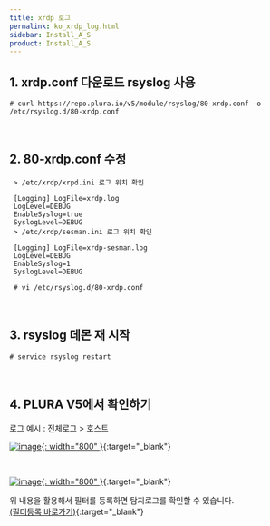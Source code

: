 ```yaml
---
title: xrdp 로그
permalink: ko_xrdp_log.html
sidebar: Install_A_S
product: Install_A_S
---
```


## 1. xrdp.conf 다운로드 rsyslog 사용

`# curl https://repo.plura.io/v5/module/rsyslog/80-xrdp.conf -o /etc/rsyslog.d/80-xrdp.conf`

<br />

## 2. 80-xrdp.conf 수정

     > /etc/xrdp/xrpd.ini 로그 위치 확인

     [Logging] LogFile=xrdp.log
     LogLevel=DEBUG
     EnableSyslog=true
     SyslogLevel=DEBUG
     > /etc/xrdp/sesman.ini 로그 위치 확인

     [Logging] LogFile=xrdp-sesman.log
     LogLevel=DEBUG
     EnableSyslog=1
     SyslogLevel=DEBUG

     # vi /etc/rsyslog.d/80-xrdp.conf

<br />

## 3. rsyslog 데몬 재 시작

`# service rsyslog restart`

<br />

## 4. PLURA V5에서 확인하기

로그 예시 : 전체로그 > 호스트

[![image](/docs/images/Ins_G/xrdp/1.png){: width="800" }](/docs/images/Ins_G/xrdp/1.png){:target="_blank"}

<br />

[![image](/docs/images/Ins_G/xrdp/2.png){: width="800" }](/docs/images/Ins_G/xrdp/2.png){:target="_blank"}

위 내용을 활용해서 필터를 등록하면 탐지로그를 확인할 수 있습니다.   
[(필터등록 바로가기)](https://qubitsec.github.io/ko_f_regi_syslog.html){:target="_blank"}
